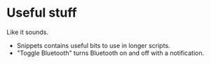 # Useful stuff

Like it sounds.

- Snippets contains useful bits to use in longer scripts.
- "Toggle Bluetooth" turns Bluetooth on and off with a notification.

